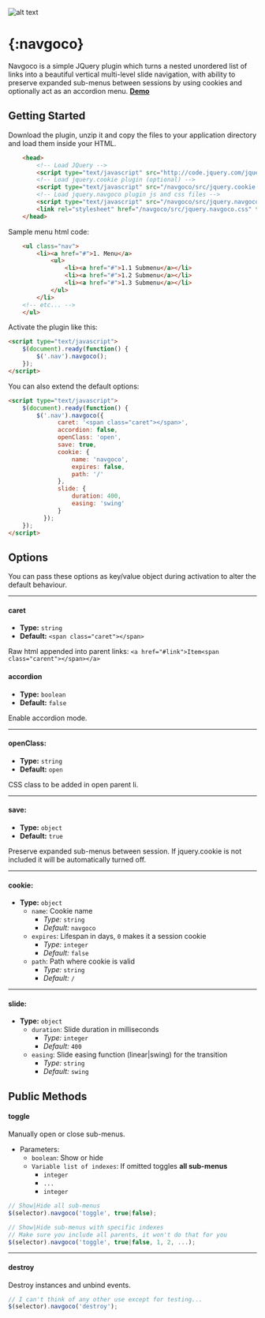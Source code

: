 ![alt text](https://github.com/tefra/navgoco/raw/master/demo/navgoco.jpg "{:navgoco}")


# {:navgoco}

Navgoco is a simple JQuery plugin which turns a nested unordered list of links
into a beautiful vertical multi-level slide navigation, with ability to preserve
expanded sub-menus between sessions by using cookies and optionally act as an accordion
menu. **[Demo](http://apps.komposta.net/jquery/navgoco/demo/index.html)**

## Getting Started
Download the plugin, unzip it and copy the files to your application directory and load them inside your HTML.

```html
    <head>
		<!-- Load JQuery -->
        <script type="text/javascript" src="http://code.jquery.com/jquery-latest.min.js"></script>
		<!-- Load jquery.cookie plugin (optional) -->
		<script type="text/javascript" src="/navgoco/src/jquery.cookie.js"></script>
		<!-- Load jquery.navgoco plugin js and css files -->
		<script type="text/javascript" src="/navgoco/src/jquery.navgoco.js"></script>
        <link rel="stylesheet" href="/navgoco/src/jquery.navgoco.css" type="text/css" media="screen" />
    </head>
```

Sample menu html code:
```html
	<ul class="nav">
		<li><a href="#">1. Menu</a>
			<ul>
				<li><a href="#">1.1 Submenu</a></li>
				<li><a href="#">1.2 Submenu</a></li>
				<li><a href="#">1.3 Submenu</a></li>
			</ul>
		</li>
	<!-- etc... -->
	</ul>
```
Activate the plugin like this:
```html
<script type="text/javascript">
	$(document).ready(function() {
		$('.nav').navgoco();
	});
</script>
```

You can also extend the default options:
```html
<script type="text/javascript">
	$(document).ready(function() {
		$('.nav').navgoco({
			  caret: '<span class="caret"></span>',
			  accordion: false,
			  openClass: 'open',
			  save: true,
			  cookie: {
				  name: 'navgoco',
				  expires: false,
				  path: '/'
			  },
			  slide: {
				  duration: 400,
				  easing: 'swing'
			  }
		  });
	});
</script>
```

## Options

You can pass these options as key/value object during activation to alter the default behaviour.

----------

#### caret
  * **Type:** `string`
  * **Default:** `<span class="caret"></span>`

Raw html appended into parent links:
`<a href="#link">Item<span class="carent"></span></a>`

#### accordion
  * **Type:** `boolean`
  * **Default:** `false`

Enable accordion mode.

----------

#### openClass:
  * **Type:** `string`
  * **Default:** `open`

CSS class to be added in open parent li.

----------

#### save:
  * **Type:** `object`
  * **Default:** `true`

Preserve expanded sub-menus between session. If jquery.cookie is not included it will be automatically turned off.

----------

#### cookie:
  * **Type:** `object`
    * `name`: Cookie name
      * *Type:* `string`
      * *Default:* `navgoco`
    * `expires`: Lifespan in days, `0` makes it a session cookie
      * *Type:* `integer`
      * *Default:* `false`
    * `path`: Path where cookie is valid
      * *Type:* `string`
      * *Default:* `/`


----------

#### slide:
  * **Type:** `object`
    * `duration`: Slide duration in milliseconds
      * *Type:* `integer`
      * *Default:* `400`
    * `easing`:	Slide easing function (linear|swing) for the transition
      * *Type:* `string`
      * *Default:* `swing`


## Public Methods

#### toggle
Manually open or close sub-menus.

  * Parameters:
    * `boolean`: Show or hide
    * `Variable list of indexes`: If omitted toggles **all sub-menus**
      *  `integer`
      *  `...`
      *  `integer`

```js
// Show|Hide all sub-menus
$(selector).navgoco('toggle', true|false);
```

```js
// Show|Hide sub-menus with specific indexes
// Make sure you include all parents, it won't do that for you
$(selector).navgoco('toggle', true|false, 1, 2, ...);
```

----------

#### destroy
Destroy instances and unbind events.

```js
// I can't think of any other use except for testing...
$(selector).navgoco('destroy');
```
